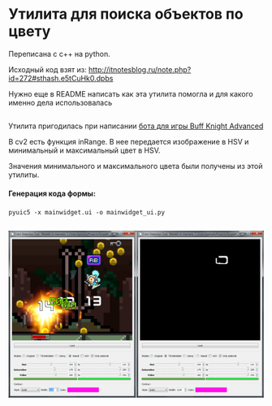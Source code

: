 # Утилита для поиска объектов по цвету

Переписана с с++ на python.

Исходный код взят из: http://itnotesblog.ru/note.php?id=272#sthash.e5tCuHk0.dpbs

Нужно еще в README написать как эта утилита помогла и для какого именно дела использовалась

##

Утилита пригодилась при написании [бота для игры Buff Knight Advanced](https://github.com/gil9red/SimplePyScripts/tree/master/Bot%20Buff%20Knight%20Advanced)

В cv2 есть функция inRange. В нее передается изображение в HSV и минимальный и максимальный цвет в HSV.

Значения минимального и максимального цвета были получены из этой утилиты.


#### Генерация кода формы:

`pyuic5 -x mainwidget.ui -o mainwidget_ui.py`

##
![](screenshot.png)
